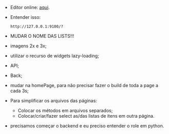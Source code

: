 * Editor online: [aqui](https://dartpad.dev/?id).
* Entender isso:

    ```
    http://127.0.0.1:9100/?
    ```
* MUDAR O NOME DAS LISTS!!!
* imagens 2x e 3x;
* utilizar o recurso de widgets lazy-loading;
* API;
* Back;
* mudar na homePage, para não precisar fazer o build de toda a page a cada 3s;
* Para simplificar os arquivos das páginas:
    *   Colocar os métodos em arquivos separados;
    *   Colocar/criar/fazer select  as/das listas de itens em outra página.
* precisamos começar o backend e eu preciso entender o role em python.
